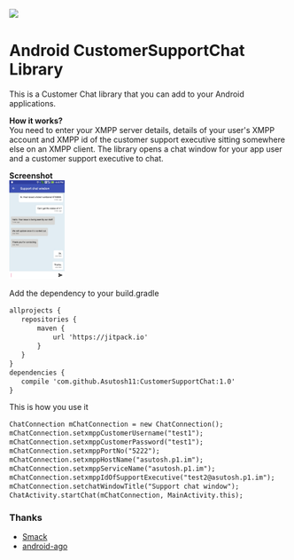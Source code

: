 [![](https://jitpack.io/v/Asutosh11/CustomerSupportChat.svg)](https://jitpack.io/#Asutosh11/CustomerSupportChat)
# Android CustomerSupportChat Library
This is a Customer Chat library that you can add to your Android applications. 

<b>How it works?</b><br>
You need to enter your XMPP server details, details of your user's XMPP account and XMPP id of the customer support executive sitting somewhere else on an XMPP client.
The library opens a chat window for your app user and a customer support executive to chat.

<b>Screenshot</b><br>
<img src="https://github.com/Asutosh11/CustomerSupportChat/blob/master/screenshot1.jpg" alt="Screenshot" style="width: 100px;"/>


Add the dependency to your build.gradle

 ```
allprojects {
    repositories {
        maven {
            url 'https://jitpack.io'
        }
    }
}
dependencies {
    compile 'com.github.Asutosh11:CustomerSupportChat:1.0'
}

 ```

This is how you use it

```
ChatConnection mChatConnection = new ChatConnection();
mChatConnection.setxmppCustomerUsername("test1");
mChatConnection.setxmppCustomerPassword("test1");
mChatConnection.setxmppPortNo("5222");
mChatConnection.setxmppHostName("asutosh.p1.im");
mChatConnection.setxmppServiceName("asutosh.p1.im");
mChatConnection.setxmppIdOfSupportExecutive("test2@asutosh.p1.im");
mChatConnection.setchatWindowTitle("Support chat window");
ChatActivity.startChat(mChatConnection, MainActivity.this);
```


### Thanks

 * [Smack](https://github.com/igniterealtime/Smack)
 * [android-ago](https://github.com/curioustechizen/android-ago)
